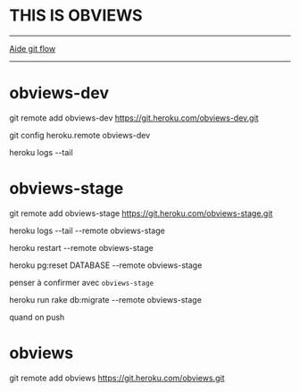 # THIS IS OBVIEWS
-----
[Aide git flow](https://github.com/SegoleneAl/git_how_to)

-------

# obviews-dev

git remote add obviews-dev https://git.heroku.com/obviews-dev.git

git config heroku.remote obviews-dev

heroku logs --tail




# obviews-stage

git remote add obviews-stage https://git.heroku.com/obviews-stage.git

heroku logs --tail --remote obviews-stage

heroku restart --remote obviews-stage

heroku pg:reset DATABASE --remote obviews-stage

penser à confirmer avec `obviews-stage`

heroku run rake db:migrate --remote obviews-stage

quand on push


# obviews

git remote add obviews https://git.heroku.com/obviews.git

